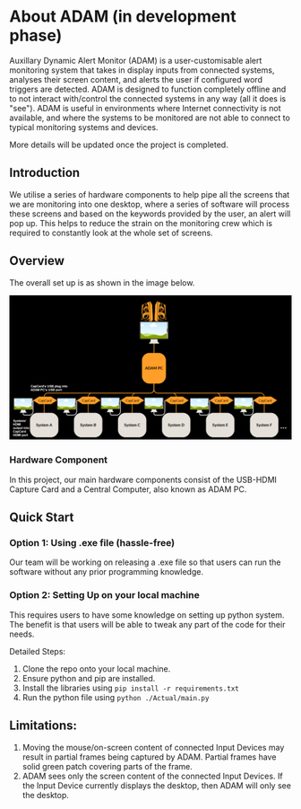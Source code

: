 # About ADAM (in development phase)
Auxillary Dynamic Alert Monitor (ADAM) is a user-customisable alert monitoring system that takes in display inputs from connected systems, analyses their screen content, and alerts the user if configured word triggers are detected. ADAM is designed to function completely offline and to not interact with/control the connected systems in any way (all it does is "see"). ADAM is useful in environments where Internet connectivity is not available, and where the systems to be monitored are not able to connect to typical monitoring systems and devices.

More details will be updated once the project is completed.

## Introduction
We utilise a series of hardware components to help pipe all the screens that we are monitoring into one desktop, where a series of software 
will process these screens and based on the keywords provided by the user, an alert will pop up. This helps to reduce the strain on the monitoring crew which is required to constantly look at the whole set of screens.

## Overview
The overall set up is as shown in the image below.

![Overview](./Images/Overall(new).png)

### Hardware Component
In this project, our main hardware components consist of the USB-HDMI Capture Card and a Central Computer, also known as ADAM PC.

## Quick Start

### Option 1: Using .exe file (hassle-free)

Our team will be working on releasing a .exe file so that users can run the software without any prior programming knowledge.

### Option 2: Setting Up on your local machine

This requires users to have some knowledge on setting up python system. The benefit is that users will be able to tweak any part of the code for their needs.

Detailed Steps:
1. Clone the repo onto your local machine.
2. Ensure python and pip are installed.
3. Install the libraries using `pip install -r requirements.txt`
4. Run the python file using `python ./Actual/main.py`

## Limitations:
1. Moving the mouse/on-screen content of connected Input Devices may result in partial frames being captured by ADAM. Partial frames have solid green patch covering parts of the frame.
2. ADAM sees only the screen content of the connected Input Devices. If the Input Device currently displays the desktop, then ADAM will only see the desktop.
